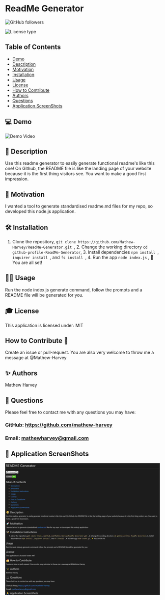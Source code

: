 # ReadMe Generator
![GitHub followers](https://img.shields.io/github/followers/mathew-harvey?style=social)

![License type](https://img.shields.io/badge/License-MIT-Blue)

## Table of Contents
- [Demo](#-💻%20Demo)
- [Description](#-🧐%20Description)
- [Motivation](#-🚀%20Motivation)
- [Installation](#-🛠️%20Installation)
- [Usage](#-🏃‍♀️%20Usage)
- [License](#-🎓%20License)
- [How to Contribute](#How-to-Contribute-)
- [Authors](#-✨%20Authors)
- [Questions](#-🤔%20Questions)
- [Application ScreenShots](#-📸%20Application%20ScreenShots)
## 💻 Demo
![Demo Video](/assets/readmeGeneratorPreview.gif)
## 🧐 Description
Use this readme generator to easily generate functional readme's like this one! On Github, the README file is like the landing page of your website because it is the first thing visitors see. You want to make a good first impression.
## 🚀 Motivation
I wanted a tool to generate standardised readme.md files for my repo, so developed this node.js application.
## 🛠️ Installation
1. Clone the repository, ```git clone https://github.com/Mathew-Harvey/ReadMe-Generator.git ```, 2. Change the working directory ```cd github-profile-ReadMe-Generator```, 3. Install dependencies ```npm install ```, ```inquirer install ```, and ```fs install ```, 4. Run the app ```node index.js``` , 🌟 You are all set!
## 🏃‍♀️ Usage
Run the node index.js generate command, follow the prompts and a README file will be generated for you.
## 🎓 License
This application is licensed under: MIT
## How to Contribute 🍰 
Create an issue or pull-request. You are also very welcome to throw me a message at @Mathew-Harvey
## ✨ Authors
Mathew Harvey
## 🤔 Questions
Please feel free to contact me with any questions you may have: 


### GitHub: https://github.com/mathew-harvey

### Email: mathewharvey@gmail.com
## 📸 Application ScreenShots
![Screen Shot](/assets/screenshot1.jpg)
